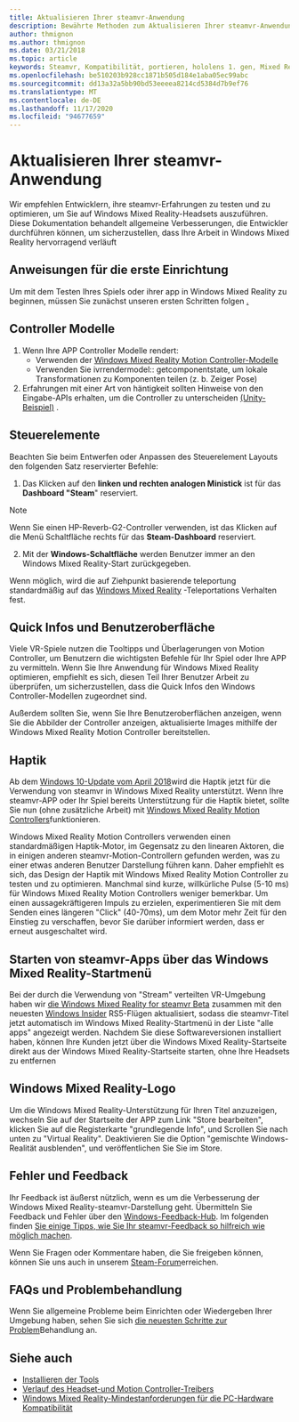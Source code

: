 ```yaml
---
title: Aktualisieren Ihrer steamvr-Anwendung
description: Bewährte Methoden zum Aktualisieren Ihrer steamvr-Anwendung, um die Kompatibilität mit Windows Mixed Reality-Headsets zu maximieren.
author: thmignon
ms.author: thmignon
ms.date: 03/21/2018
ms.topic: article
keywords: Steamvr, Kompatibilität, portieren, hololens 1. gen, Mixed Reality-Headset, Windows Mixed Reality-Headset, Migration, Windows 10, Steam, Motion Controllers, Haptik
ms.openlocfilehash: be510203b928cc1871b505d184e1aba05ec99abc
ms.sourcegitcommit: dd13a32a5bb90bd53eeeea8214cd5384d7b9ef76
ms.translationtype: MT
ms.contentlocale: de-DE
ms.lasthandoff: 11/17/2020
ms.locfileid: "94677659"
---
```

# <a name="updating-your-steamvr-application"></a>Aktualisieren Ihrer steamvr-Anwendung
Wir empfehlen Entwicklern, ihre steamvr-Erfahrungen zu testen und zu optimieren, um Sie auf Windows Mixed Reality-Headsets auszuführen. Diese Dokumentation behandelt allgemeine Verbesserungen, die Entwickler durchführen können, um sicherzustellen, dass Ihre Arbeit in Windows Mixed Reality hervorragend verläuft

## <a name="initial-setup-instructions"></a>Anweisungen für die erste Einrichtung

Um mit dem Testen Ihres Spiels oder ihrer app in Windows Mixed Reality zu beginnen, müssen Sie zunächst unseren ersten Schritten folgen [.](https://aka.ms/WindowsMixedRealitySteamVR)

## <a name="controller-models"></a>Controller Modelle
1. Wenn Ihre APP Controller Modelle rendert:
    * Verwenden der [Windows Mixed Reality Motion Controller-Modelle](../../design/motion-controllers.md#rendering-the-motion-controller-model)
    * Verwenden Sie ivrrendermodel:: getcomponentstate, um lokale Transformationen zu Komponenten teilen (z. b. Zeiger Pose)
2. Erfahrungen mit einer Art von häntigkeit sollten Hinweise von den Eingabe-APIs erhalten, um die Controller zu unterscheiden [(Unity-Beispiel)](../unity/gestures-and-motion-controllers-in-unity.md#unity-buttonaxis-mapping-table) .

## <a name="controls"></a>Steuerelemente

Beachten Sie beim Entwerfen oder Anpassen des Steuerelement Layouts den folgenden Satz reservierter Befehle:
1. Das Klicken auf den **linken und rechten analogen Ministick** ist für das **Dashboard "Steam**" reserviert.

> [!NOTE]
> Wenn Sie einen HP-Reverb-G2-Controller verwenden, ist das Klicken auf die Menü Schaltfläche rechts für das **Steam-Dashboard** reserviert.

2. Mit der **Windows-Schaltfläche** werden Benutzer immer an den Windows Mixed Reality-Start zurückgegeben.

Wenn möglich, wird die auf Ziehpunkt basierende teleportung standardmäßig auf das [Windows Mixed Reality](../../discover/navigating-the-windows-mixed-reality-home.md#getting-around-your-home) -Teleportations Verhalten fest.

## <a name="tooltips-and-ui"></a>Quick Infos und Benutzeroberfläche

Viele VR-Spiele nutzen die Tooltipps und Überlagerungen von Motion Controller, um Benutzern die wichtigsten Befehle für Ihr Spiel oder Ihre APP zu vermitteln. Wenn Sie Ihre Anwendung für Windows Mixed Reality optimieren, empfiehlt es sich, diesen Teil Ihrer Benutzer Arbeit zu überprüfen, um sicherzustellen, dass die Quick Infos den Windows Controller-Modellen zugeordnet sind.

Außerdem sollten Sie, wenn Sie Ihre Benutzeroberflächen anzeigen, wenn Sie die Abbilder der Controller anzeigen, aktualisierte Images mithilfe der Windows Mixed Reality Motion Controller bereitstellen.

## <a name="haptics"></a>Haptik

Ab dem [Windows 10-Update vom April 2018](https://docs.microsoft.com/windows/mixed-reality/enthusiast-guide/release-notes-april-2018)wird die Haptik jetzt für die Verwendung von steamvr in Windows Mixed Reality unterstützt. Wenn Ihre steamvr-APP oder Ihr Spiel bereits Unterstützung für die Haptik bietet, sollte Sie nun (ohne zusätzliche Arbeit) mit [Windows Mixed Reality Motion Controllers](../../design/motion-controllers.md)funktionieren.

Windows Mixed Reality Motion Controllers verwenden einen standardmäßigen Haptik-Motor, im Gegensatz zu den linearen Aktoren, die in einigen anderen steamvr-Motion-Controllern gefunden werden, was zu einer etwas anderen Benutzer Darstellung führen kann. Daher empfiehlt es sich, das Design der Haptik mit Windows Mixed Reality Motion Controller zu testen und zu optimieren. Manchmal sind kurze, willkürliche Pulse (5-10 ms) für Windows Mixed Reality Motion Controllers weniger bemerkbar. Um einen aussagekräftigeren Impuls zu erzielen, experimentieren Sie mit dem Senden eines längeren "Click" (40-70ms), um dem Motor mehr Zeit für den Einstieg zu verschaffen, bevor Sie darüber informiert werden, dass er erneut ausgeschaltet wird.

## <a name="launching-steamvr-apps-from-windows-mixed-reality-start-menu"></a>Starten von steamvr-Apps über das Windows Mixed Reality-Startmenü

Bei der durch die Verwendung von "Stream" verteilten VR-Umgebung haben wir [die Windows Mixed Reality for steamvr Beta](https://steamcommunity.com/games/719950/announcements/detail/1687045485866139800) zusammen mit den neuesten [Windows Insider](https://insider.windows.com) RS5-Flügen aktualisiert, sodass die steamvr-Titel jetzt automatisch im Windows Mixed Reality-Startmenü in der Liste "alle apps" angezeigt werden. Nachdem Sie diese Softwareversionen installiert haben, können Ihre Kunden jetzt über die Windows Mixed Reality-Startseite direkt aus der Windows Mixed Reality-Startseite starten, ohne Ihre Headsets zu entfernen

## <a name="windows-mixed-reality-logo"></a>Windows Mixed Reality-Logo

Um die Windows Mixed Reality-Unterstützung für Ihren Titel anzuzeigen, wechseln Sie auf der Startseite der APP zum Link "Store bearbeiten", klicken Sie auf die Registerkarte "grundlegende Info", und Scrollen Sie nach unten zu "Virtual Reality". Deaktivieren Sie die Option "gemischte Windows-Realität ausblenden", und veröffentlichen Sie Sie im Store.

## <a name="bugs-and-feedback"></a>Fehler und Feedback

Ihr Feedback ist äußerst nützlich, wenn es um die Verbesserung der Windows Mixed Reality-steamvr-Darstellung geht. Übermitteln Sie Feedback und Fehler über den [Windows-Feedback-Hub](https://docs.microsoft.com/windows/mixed-reality/enthusiast-guide/filing-feedback). Im folgenden finden [Sie einige Tipps, wie Sie Ihr steamvr-Feedback so hilfreich wie möglich machen](https://docs.microsoft.com/windows/mixed-reality/enthusiast-guide/using-steamvr-with-windows-mixed-reality#sharing-feedback-on-steamvr).

Wenn Sie Fragen oder Kommentare haben, die Sie freigeben können, können Sie uns auch in unserem [Steam-Forum](https://steamcommunity.com/app/719950/discussions/)erreichen.

## <a name="faqs-and-troubleshooting"></a>FAQs und Problembehandlung

Wenn Sie allgemeine Probleme beim Einrichten oder Wiedergeben Ihrer Umgebung haben, sehen Sie sich [die neuesten Schritte zur Problem](https://docs.microsoft.com/windows/mixed-reality/enthusiast-guide/troubleshooting-windows-mixed-reality#steamvr)Behandlung an.

## <a name="see-also"></a>Siehe auch
* [Installieren der Tools](../install-the-tools.md)
* [Verlauf des Headset-und Motion Controller-Treibers](https://docs.microsoft.com/windows/mixed-reality/enthusiast-guide/mixed-reality-software)
* [Windows Mixed Reality-Mindestanforderungen für die PC-Hardware Kompatibilität](https://docs.microsoft.com/windows/mixed-reality/enthusiast-guide/windows-mixed-reality-minimum-pc-hardware-compatibility-guidelines)
